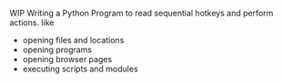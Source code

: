 WIP
Writing a Python Program to read sequential hotkeys and perform actions.
like
- opening files and locations
- opening programs
- opening browser pages
- executing scripts and modules
